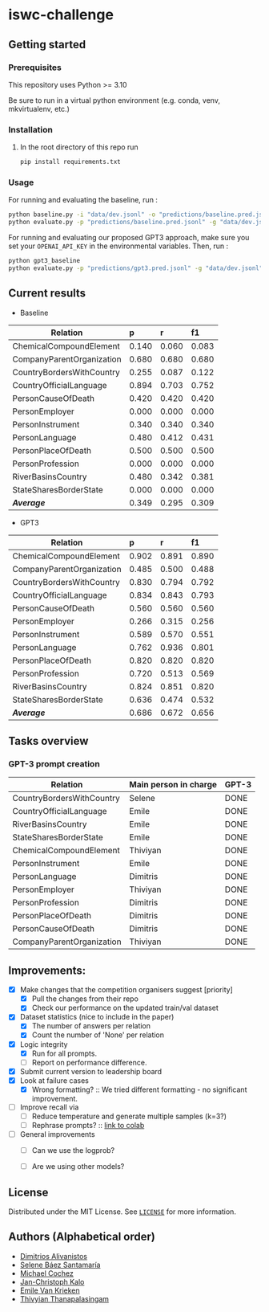 # iswc-challenge

## Getting started

### Prerequisites

This repository uses Python >= 3.10

Be sure to run in a virtual python environment (e.g. conda, venv, mkvirtualenv, etc.)

### Installation

1. In the root directory of this repo run

    ```bash
    pip install requirements.txt
    ```

### Usage

For running and evaluating the baseline, run :

```bash
python baseline.py -i "data/dev.jsonl" -o "predictions/baseline.pred.jsonl"
python evaluate.py -p "predictions/baseline.pred.jsonl" -g "data/dev.jsonl"
```

For running and evaluating our proposed GPT3 approach, make sure you set your `OPENAI_API_KEY` in the environmental
variables. Then, run :

```bash
python gpt3_baseline
python evaluate.py -p "predictions/gpt3.pred.jsonl" -g "data/dev.jsonl"
```

## Current results

* Baseline

| Relation | p     |r   |  f1|
| ----------------------- |:------|:------|:------|
|ChemicalCompoundElement  | 0.140  | 0.060  | 0.083|
|CompanyParentOrganization | 0.680  | 0.680  | 0.680|
|CountryBordersWithCountry | 0.255  | 0.087  | 0.122|
|CountryOfficialLanguage  | 0.894  | 0.703  | 0.752|
|PersonCauseOfDeath       | 0.420  | 0.420  | 0.420|
|PersonEmployer           | 0.000  | 0.000  | 0.000|
|PersonInstrument         | 0.340  | 0.340  | 0.340|
|PersonLanguage           | 0.480  | 0.412  | 0.431|
|PersonPlaceOfDeath       | 0.500  | 0.500  | 0.500|
|PersonProfession         | 0.000  | 0.000  | 0.000|
|RiverBasinsCountry       | 0.480  | 0.342  | 0.381|
|StateSharesBorderState   | 0.000  | 0.000  | 0.000|
|***Average***            | 0.349  | 0.295  | 0.309|

* GPT3

| Relation | p     |r   |  f1|
| ----------------------- |:------|:------|:------|
|ChemicalCompoundElement  | 0.902 |0.891  |0.890 |
|CompanyParentOrganization | 0.485 |0.500  |0.488 |
|CountryBordersWithCountry | 0.830 |0.794  |0.792 |
|CountryOfficialLanguage  | 0.834 |0.843  |0.793 |
|PersonCauseOfDeath       | 0.560 |0.560  |0.560 |
|PersonEmployer           | 0.266 |0.315  |0.256 |
|PersonInstrument         | 0.589 |0.570  |0.551 |
|PersonLanguage           | 0.762 |0.936  |0.801 |
|PersonPlaceOfDeath       | 0.820 |0.820  |0.820 |
|PersonProfession         | 0.720 |0.513  |0.569 |
|RiverBasinsCountry       | 0.824 |0.851  |0.820 |
|StateSharesBorderState   | 0.636 |0.474  |0.532 |
|***Average***            | 0.686 |0.672  |0.656 |

## Tasks overview

### GPT-3 prompt creation

| Relation | Main person in charge | GPT-3 |
| ------------------------- |:----------------------|:------|
| CountryBordersWithCountry | Selene                | DONE  |
| CountryOfficialLanguage | Emile                 | DONE |
| RiverBasinsCountry | Emile                 | DONE |
|StateSharesBorderState | Emile                 | DONE  |
|ChemicalCompoundElement | Thiviyan              | DONE  |
|PersonInstrument | Emile                 | DONE  |
|PersonLanguage | Dimitris              | DONE  |
|PersonEmployer | Thiviyan              | DONE |
|PersonProfession | Dimitris              | DONE  |
|PersonPlaceOfDeath | Dimitris              | DONE  |
|PersonCauseOfDeath | Dimitris              | DONE  |
|CompanyParentOrganization | Thiviyan              | DONE |

## Improvements:

- [X] Make changes that the competition organisers suggest [priority]
    - [X] Pull the changes from their repo
    - [X] Check our performance on the updated train/val dataset
- [X] Dataset statistics (nice to include in the paper)
    - [X] The number of answers per relation
    - [X] Count the number of 'None' per relation
- [X] Logic integrity
    - [X] Run for all prompts.
    - [ ] Report on performance difference. 
- [X] Submit current version to leadership board
- [X] Look at failure cases
    - [X] Wrong formatting? :: We tried different formatting - no significant improvement.
- [ ] Improve recall via
    - [ ] Reduce temperature and generate multiple samples (k=3?)
    - [ ] Rephrase prompts? :: [link to colab](https://colab.research.google.com/drive/180FCaZYRLEk0pPOWVYGsM_vn1UpIYy4N?usp=sharing#scrollTo=uuU4UPYDsSLP)
- [ ] General improvements
    - [ ] Can we use the logprob?
    - [ ] Are we using other models?


## License

Distributed under the MIT License.
See [`LICENSE`]() for more information.

## Authors (Alphabetical order)

* [Dimitrios Alivanistos](https://dimitrisalivas.github.io/)
* [Selene Báez Santamaría](https://selbaez.github.io/)
* [Michael Cochez](https://www.cochez.nl/)
* [Jan-Christoph Kalo](https://github.com/JanKalo)
* [Emile Van Krieken](https://emilevankrieken.com/)
* [Thivyian Thanapalasingam](https://thiviyansingam.com/)
